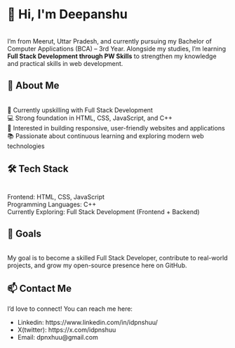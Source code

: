 <h1>👋 Hi, I'm Deepanshu</h1>
<br>
I’m from Meerut, Uttar Pradesh, and currently pursuing my Bachelor of Computer Applications (BCA) – 3rd Year.
Alongside my studies, I’m learning <strong>Full Stack Development through PW Skills</strong> to strengthen my knowledge and practical skills in web development.
<br>
<h2>🚀 About Me</h2>
<br>
🌱 Currently upskilling with Full Stack Development
<br>
💻 Strong foundation in HTML, CSS, JavaScript, and C++
<br>
🎯 Interested in building responsive, user-friendly websites and applications
<br>
📚 Passionate about continuous learning and exploring modern web technologies
<br>
<h2>🛠️ Tech Stack</h2>
<br>
Frontend: HTML, CSS, JavaScript
<br>
Programming Languages: C++
<br>
Currently Exploring: Full Stack Development (Frontend + Backend)
<br>
<h2>📌 Goals</h2>
<br>
My goal is to become a skilled Full Stack Developer, contribute to real-world projects, and grow my open-source presence here on GitHub.
<h2>📫 Contact Me</h2>

I’d love to connect! You can reach me here:
<ul>
  <li>Linkedin: https://www.linkedin.com/in/idpnshuu/</li>
  <li>X(twitter): https://x.com/idpnshuu</li>
  <li>Email: dpnxhuu@gmail.com</li>
</ul>

